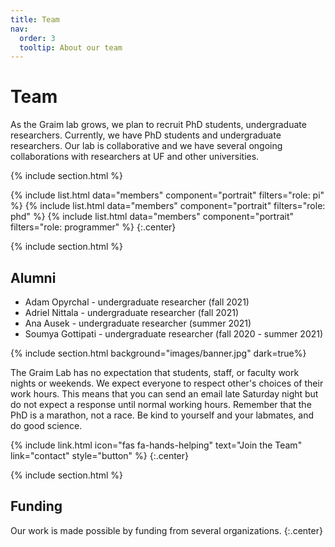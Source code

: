 ```yaml
---
title: Team
nav:
  order: 3
  tooltip: About our team
---
```


# <i class="fas fa-users"></i>Team

As the Graim lab grows, we plan to recruit PhD students, undergraduate researchers.
Currently, we have PhD students and undergraduate researchers. 
Our lab is collaborative and we have several ongoing collaborations with researchers at UF and other universities.

{% include section.html %}

{%
  include list.html
  data="members"
  component="portrait"
  filters="role: pi"
%}
{%
  include list.html
  data="members"
  component="portrait"
  filters="role: phd"
%}
{%
  include list.html
  data="members"
  component="portrait"
  filters="role: programmer"
%}
{:.center}

{% include section.html %}

## Alumni

- Adam Opyrchal - undergraduate researcher (fall 2021)
- Adriel Nittala - undergraduate researcher (fall 2021)
- Ana Ausek - undergraduate researcher (summer 2021)
- Soumya Gottipati - undergraduate researcher (fall 2020 - summer 2021)

{% include section.html background="images/banner.jpg" dark=true%}

The Graim Lab has no expectation that students, staff, or faculty work nights or weekends. We expect everyone to respect other's choices of their work hours.
This means that you can send an email late Saturday night but do not expect a response until normal working hours. Remember that the PhD is a marathon, not a race. Be kind to yourself and your labmates, and do good science.

{%
  include link.html
  icon="fas fa-hands-helping"
  text="Join the Team"
  link="contact"
  style="button"
%}
{:.center}

{% include section.html %}

## Funding

Our work is made possible by funding from several organizations.
{:.center}
<!--
{%
  include gallery.html
  style="square"

  image1="images/photo.jpg"
  link1="https://nasa.gov/"
  tooltip1="Cool Foundation"

  image2="images/photo.jpg"
  link2="https://nasa.gov/"
  tooltip2="Cool Institute"

  image3="images/photo.jpg"
  link3="https://nasa.gov/"
  tooltip3="Cool Initiative"

  image4="images/photo.jpg"
  link4="https://nasa.gov/"
  tooltip4="Cool Foundation"

  image5="images/photo.jpg"
  link5="https://nasa.gov/"
  tooltip5="Cool Institute"

  image6="images/photo.jpg"
  link6="https://nasa.gov/"
  tooltip6="Cool Initiative"
%}
-->
